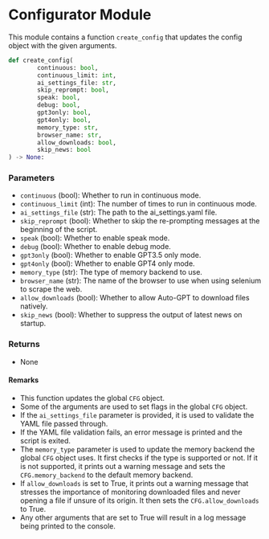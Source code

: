 # Configurator Module

This module contains a function `create_config` that updates the config object with the given arguments.

```python
def create_config(
        continuous: bool,
        continuous_limit: int,
        ai_settings_file: str,
        skip_reprompt: bool,
        speak: bool,
        debug: bool,
        gpt3only: bool,
        gpt4only: bool,
        memory_type: str,
        browser_name: str,
        allow_downloads: bool,
        skip_news: bool
) -> None:
```

### Parameters

- `continuous` (bool): Whether to run in continuous mode.
- `continuous_limit` (int): The number of times to run in continuous mode.
- `ai_settings_file` (str): The path to the ai_settings.yaml file.
- `skip_reprompt` (bool): Whether to skip the re-prompting messages at the beginning of the script.
- `speak` (bool): Whether to enable speak mode.
- `debug` (bool): Whether to enable debug mode.
- `gpt3only` (bool): Whether to enable GPT3.5 only mode.
- `gpt4only` (bool): Whether to enable GPT4 only mode.
- `memory_type` (str): The type of memory backend to use.
- `browser_name` (str): The name of the browser to use when using selenium to scrape the web.
- `allow_downloads` (bool): Whether to allow Auto-GPT to download files natively.
- `skip_news` (bool): Whether to suppress the output of latest news on startup.

### Returns

- None

#### Remarks

- This function updates the global `CFG` object.
- Some of the arguments are used to set flags in the global `CFG` object.
- If the `ai_settings_file` parameter is provided, it is used to validate the YAML file passed through.
- If the YAML file validation fails, an error message is printed and the script is exited.
- The `memory_type` parameter is used to update the memory backend the global `CFG` object uses. It first checks if the type is supported or not. If it is not supported, it prints out a warning message and sets the `CFG.memory_backend` to the default memory backend.
- If `allow_downloads` is set to True, it prints out a warning message that stresses the importance of monitoring downloaded files and never opening a file if unsure of its origin. It then sets the `CFG.allow_downloads` to True. 
- Any other arguments that are set to True will result in a log message being printed to the console.